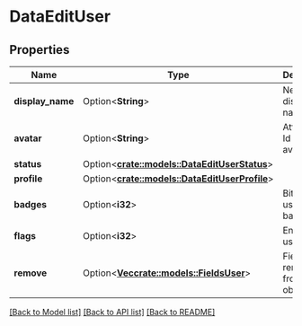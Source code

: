 # DataEditUser

## Properties

Name | Type | Description | Notes
------------ | ------------- | ------------- | -------------
**display_name** | Option<**String**> | New display name | [optional]
**avatar** | Option<**String**> | Attachment Id for avatar | [optional]
**status** | Option<[**crate::models::DataEditUserStatus**](DataEditUser_status.md)> |  | [optional]
**profile** | Option<[**crate::models::DataEditUserProfile**](DataEditUser_profile.md)> |  | [optional]
**badges** | Option<**i32**> | Bitfield of user badges | [optional]
**flags** | Option<**i32**> | Enum of user flags | [optional]
**remove** | Option<[**Vec<crate::models::FieldsUser>**](FieldsUser.md)> | Fields to remove from user object | [optional]

[[Back to Model list]](../README.md#documentation-for-models) [[Back to API list]](../README.md#documentation-for-api-endpoints) [[Back to README]](../README.md)


